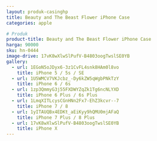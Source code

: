 ```yaml
---
layout: produk-casinghp
title: Beauty and The Beast Flower iPhone Case
categories: apple

# Produk
product-title: Beauty and The Beast Flower iPhone Case
harga: 90000
sku: hn-0444
image-drive: 17vK8wXlwSlPufV-B4803oogTwslSE0YB
gallery:
  - url: 1EGoN5oJDyx6-3z1CvFL4snk8HAm0l8vo
    title: iPhone 5 / 5s / SE
  - url: 1U5WMCV7VKJcbz_-Dy6kZW5qWgbPNkTzY
    title: iPhone 6 / 6s
  - url: 1zp3QmmyG3j55FXDWYZqZk1Tg6ncNLYXD
    title: iPhone 6 Plus / 6s Plus
  - url: 1LmqXITLcysCGnHNn2Fx7-EhZ3kcvr--7
    title: iPhone 7 / 8
  - url: 1yITAUQBx4EDKt_aEiKyy9hQMU0mjAFaQ
    title: iPhone 7 Plus / 8 Plus
  - url: 17vK8wXlwSlPufV-B4803oogTwslSE0YB
    title: iPhone X
---
```

